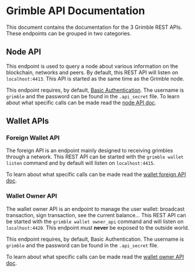 # Grimble API Documentation

This document contains the documentation for the 3 Grimble REST APIs. These endpoints can be grouped in two categories.

## Node API

This endpoint is used to query a node about various information on the blockchain, networks and peers. By default, this REST API will listen on `localhost:4413`. This API is started as the same time as the Grimble node.

This endpoint requires, by default, [Basic Authentication](https://en.wikipedia.org/wiki/Basic_access_authentication). The username is `grimble` and the password can be found in the `.api_secret` file.
To learn about what specific calls can be made read the [node API doc](node_api.md).

## Wallet APIs

### Foreign Wallet API

The foreign API is an endpoint mainly designed to receiving grimbles through a network. This REST API can be started with the `grimble wallet listen` command and by default will listen on `localhost:4415`.

To learn about what specific calls can be made read the [wallet foreign API doc](wallet_foreign_api.md).

### Wallet Owner API

The wallet owner API is an endpoint to manage the user wallet: broadcast transaction, sign transaction, see the current balance... This REST API can be started with the `grimble wallet owner_api` command and will listen on `localhost:4420`. This endpoint must **never** be exposed to the outside world.

This endpoint requires, by default, Basic Authentication. The username is `grimble` and the password can be found in the `.api_secret` file.

To learn about what specific calls can be made read the [wallet owner API doc](wallet_owner_api.md).
